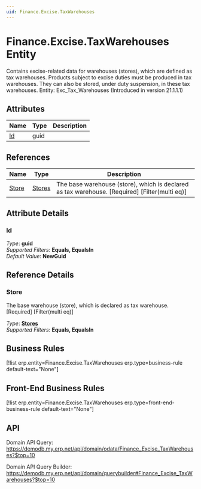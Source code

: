 ```yaml
---
uid: Finance.Excise.TaxWarehouses
---
```

# Finance.Excise.TaxWarehouses Entity

Contains excise-related data for warehouses (stores), which are defined as tax warehouses. Products subject to excise duties must be produced in tax warehouses. They can also be stored, under duty suspension, in these tax warehouses. Entity: Exc_Tax_Warehouses (Introduced in version 21.1.1.1)

## Attributes

| Name | Type | Description |
| ---- | ---- | --- |
| [Id](Finance.Excise.TaxWarehouses.md#id) | guid |  

## References

| Name | Type | Description |
| ---- | ---- | --- |
| [Store](Finance.Excise.TaxWarehouses.md#store) | [Stores](Logistics.Inventory.Stores.md) | The base warehouse (store), which is declared as tax warehouse. [Required] [Filter(multi eq)] |


## Attribute Details

### Id

_Type_: **guid**  
_Supported Filters_: **Equals, EqualsIn**  
_Default Value_: **NewGuid**  


## Reference Details

### Store

The base warehouse (store), which is declared as tax warehouse. [Required] [Filter(multi eq)]

_Type_: **[Stores](Logistics.Inventory.Stores.md)**  
_Supported Filters_: **Equals, EqualsIn**  



## Business Rules

[!list erp.entity=Finance.Excise.TaxWarehouses erp.type=business-rule default-text="None"]

## Front-End Business Rules

[!list erp.entity=Finance.Excise.TaxWarehouses erp.type=front-end-business-rule default-text="None"]

## API

Domain API Query:
<https://demodb.my.erp.net/api/domain/odata/Finance_Excise_TaxWarehouses?$top=10>

Domain API Query Builder:
<https://demodb.my.erp.net/api/domain/querybuilder#Finance_Excise_TaxWarehouses?$top=10>

